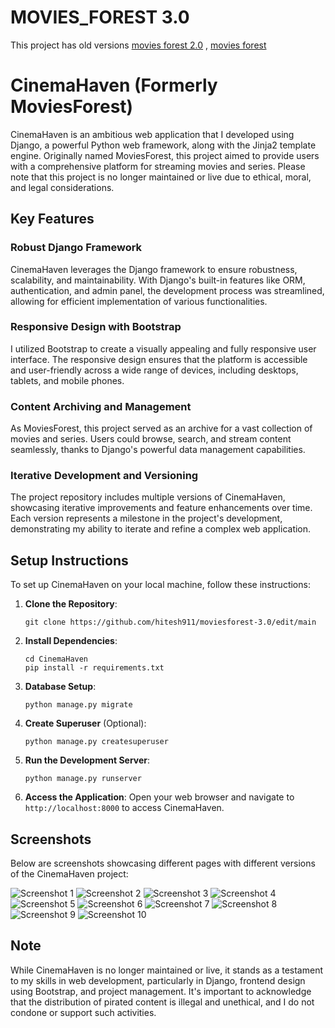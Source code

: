 # MOVIES_FOREST 3.0
This project has old versions [movies forest 2.0](https://github.com/hitesh911/moviesforest-2.0) , [movies forest](https://github.com/hitesh911/movies_forest)

# CinemaHaven (Formerly MoviesForest)

CinemaHaven is an ambitious web application that I developed using Django, a powerful Python web framework, along with the Jinja2 template engine. Originally named MoviesForest, this project aimed to provide users with a comprehensive platform for streaming movies and series. Please note that this project is no longer maintained or live due to ethical, moral, and legal considerations.

## Key Features

### Robust Django Framework
CinemaHaven leverages the Django framework to ensure robustness, scalability, and maintainability. With Django's built-in features like ORM, authentication, and admin panel, the development process was streamlined, allowing for efficient implementation of various functionalities.

### Responsive Design with Bootstrap
I utilized Bootstrap to create a visually appealing and fully responsive user interface. The responsive design ensures that the platform is accessible and user-friendly across a wide range of devices, including desktops, tablets, and mobile phones.

### Content Archiving and Management
As MoviesForest, this project served as an archive for a vast collection of movies and series. Users could browse, search, and stream content seamlessly, thanks to Django's powerful data management capabilities.

### Iterative Development and Versioning
The project repository includes multiple versions of CinemaHaven, showcasing iterative improvements and feature enhancements over time. Each version represents a milestone in the project's development, demonstrating my ability to iterate and refine a complex web application.

## Setup Instructions

To set up CinemaHaven on your local machine, follow these instructions:

1. **Clone the Repository**: 
   ```
   git clone https://github.com/hitesh911/moviesforest-3.0/edit/main
   ```

2. **Install Dependencies**:
   ```
   cd CinemaHaven
   pip install -r requirements.txt
   ```

3. **Database Setup**:
   ```
   python manage.py migrate
   ```

4. **Create Superuser** (Optional):
   ```
   python manage.py createsuperuser
   ```

5. **Run the Development Server**:
   ```
   python manage.py runserver
   ```

6. **Access the Application**:
   Open your web browser and navigate to `http://localhost:8000` to access CinemaHaven.

## Screenshots

Below are screenshots showcasing different pages with different versions of the CinemaHaven project:

![Screenshot 1](static/banners/1.png)
![Screenshot 2](static/banners/2.png)
![Screenshot 3](static/banners/3.png)
![Screenshot 4](static/banners/4.png)
![Screenshot 5](static/banners/5.png)
![Screenshot 6](static/banners/6.png)
![Screenshot 7](static/banners/7.png)
![Screenshot 8](static/banners/8.png)
![Screenshot 9](static/banners/9.png)
![Screenshot 10](static/banners/10.png)

## Note

While CinemaHaven is no longer maintained or live, it stands as a testament to my skills in web development, particularly in Django, frontend design using Bootstrap, and project management. It's important to acknowledge that the distribution of pirated content is illegal and unethical, and I do not condone or support such activities.
